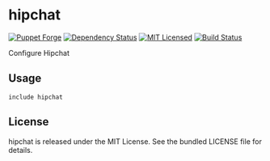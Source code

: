 hipchat
==============

[![Puppet Forge](https://img.shields.io/puppetforge/v/halyard/hipchat.svg)](https://forge.puppetlabs.com/halyard/hipchat)
[![Dependency Status](https://img.shields.io/gemnasium/halyard/puppet-hipchat.svg)](https://gemnasium.com/halyard/puppet-hipchat)
[![MIT Licensed](https://img.shields.io/badge/license-MIT-green.svg)](https://tldrlegal.com/license/mit-license)
[![Build Status](https://img.shields.io/circleci/project/halyard/puppet-hipchat.svg)](https://circleci.com/gh/halyard/puppet-hipchat)

Configure Hipchat

## Usage

```puppet
include hipchat
```

## License

hipchat is released under the MIT License. See the bundled LICENSE file for details.

